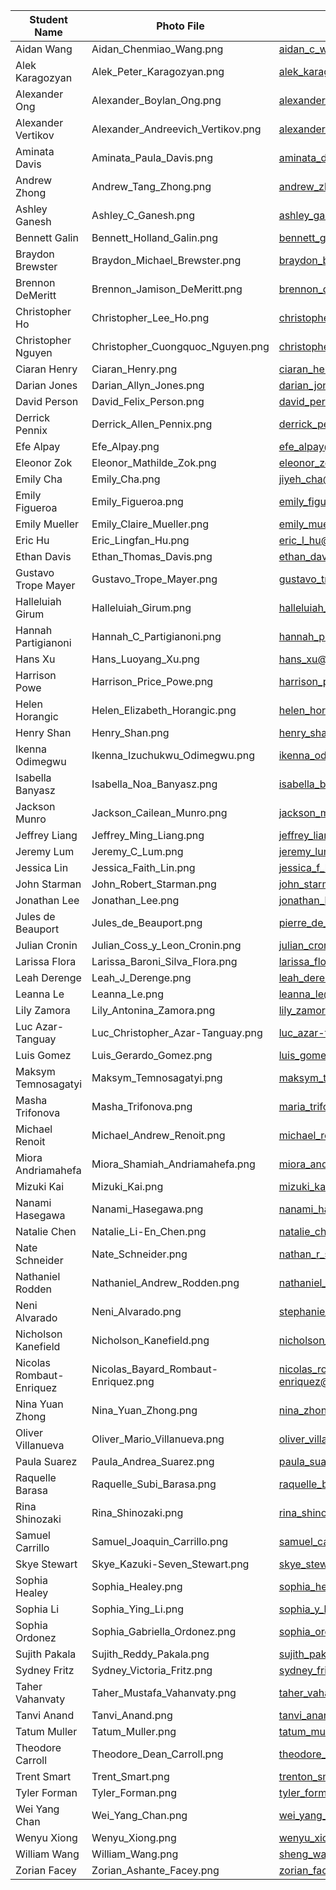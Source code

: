 | Student Name | Photo File | Email |
| --- | --- | --- |
| Aidan Wang | Aidan_Chenmiao_Wang.png | aidan_c_wang@brown.edu |
| Alek Karagozyan | Alek_Peter_Karagozyan.png | alek_karagozyan@brown.edu |
| Alexander Ong | Alexander_Boylan_Ong.png | alexander_ong@brown.edu |
| Alexander Vertikov | Alexander_Andreevich_Vertikov.png | alexander_vertikov@brown.edu |
| Aminata Davis | Aminata_Paula_Davis.png | aminata_davis@brown.edu |
| Andrew Zhong | Andrew_Tang_Zhong.png | andrew_zhong@brown.edu |
| Ashley Ganesh | Ashley_C_Ganesh.png | ashley_ganesh@brown.edu |
| Bennett Galin | Bennett_Holland_Galin.png | bennett_galin@brown.edu |
| Braydon Brewster | Braydon_Michael_Brewster.png | braydon_brewster@brown.edu |
| Brennon DeMeritt | Brennon_Jamison_DeMeritt.png | brennon_demeritt@brown.edu |
| Christopher Ho | Christopher_Lee_Ho.png | christopher_ho@brown.edu |
| Christopher Nguyen | Christopher_Cuongquoc_Nguyen.png | christopher_nguyen@brown.edu |
| Ciaran Henry | Ciaran_Henry.png | ciaran_henry@brown.edu |
| Darian Jones | Darian_Allyn_Jones.png | darian_jones@brown.edu |
| David Person | David_Felix_Person.png | david_person@brown.edu |
| Derrick Pennix | Derrick_Allen_Pennix.png | derrick_pennix@brown.edu |
| Efe Alpay | Efe_Alpay.png | efe_alpay@brown.edu |
| Eleonor Zok | Eleonor_Mathilde_Zok.png | eleonor_zok@brown.edu |
| Emily Cha | Emily_Cha.png | jiyeh_cha@brown.edu |
| Emily Figueroa | Emily_Figueroa.png | emily_figueroa@brown.edu |
| Emily Mueller | Emily_Claire_Mueller.png | emily_mueller@brown.edu |
| Eric Hu | Eric_Lingfan_Hu.png | eric_l_hu@brown.edu |
| Ethan Davis | Ethan_Thomas_Davis.png | ethan_davis@brown.edu |
| Gustavo Trope Mayer | Gustavo_Trope_Mayer.png | gustavo_trope_mayer@brown.edu |
| Halleluiah Girum | Halleluiah_Girum.png | halleluiah_girum@brown.edu |
| Hannah Partigianoni | Hannah_C_Partigianoni.png | hannah_partigianoni@brown.edu |
| Hans Xu | Hans_Luoyang_Xu.png | hans_xu@brown.edu |
| Harrison Powe | Harrison_Price_Powe.png | harrison_powe@brown.edu |
| Helen Horangic | Helen_Elizabeth_Horangic.png | helen_horangic@brown.edu |
| Henry Shan | Henry_Shan.png | henry_shan@brown.edu |
| Ikenna Odimegwu | Ikenna_Izuchukwu_Odimegwu.png | ikenna_odimegwu@brown.edu |
| Isabella Banyasz | Isabella_Noa_Banyasz.png | isabella_banyasz@brown.edu |
| Jackson Munro | Jackson_Cailean_Munro.png | jackson_munro@brown.edu |
| Jeffrey Liang | Jeffrey_Ming_Liang.png | jeffrey_liang@brown.edu |
| Jeremy Lum | Jeremy_C_Lum.png | jeremy_lum@brown.edu |
| Jessica Lin | Jessica_Faith_Lin.png | jessica_f_lin@brown.edu |
| John Starman | John_Robert_Starman.png | john_starman@brown.edu |
| Jonathan Lee | Jonathan_Lee.png | jonathan_lee4@brown.edu |
| Jules de Beauport | Jules_de_Beauport.png | pierre_de_beauport@brown.edu |
| Julian Cronin | Julian_Coss_y_Leon_Cronin.png | julian_cronin@brown.edu |
| Larissa Flora | Larissa_Baroni_Silva_Flora.png | larissa_flora@brown.edu |
| Leah Derenge | Leah_J_Derenge.png | leah_derenge@brown.edu |
| Leanna Le | Leanna_Le.png | leanna_le@brown.edu |
| Lily Zamora | Lily_Antonina_Zamora.png | lily_zamora@brown.edu |
| Luc Azar-Tanguay | Luc_Christopher_Azar-Tanguay.png | luc_azar-tanguay@brown.edu |
| Luis Gomez | Luis_Gerardo_Gomez.png | luis_gomez@brown.edu |
| Maksym Temnosagatyi | Maksym_Temnosagatyi.png | maksym_temnosagatyi@brown.edu |
| Masha Trifonova | Masha_Trifonova.png | maria_trifonova@brown.edu |
| Michael Renoit | Michael_Andrew_Renoit.png | michael_renoit@brown.edu |
| Miora Andriamahefa | Miora_Shamiah_Andriamahefa.png | miora_andriamahefa@brown.edu |
| Mizuki Kai | Mizuki_Kai.png | mizuki_kai@brown.edu |
| Nanami Hasegawa | Nanami_Hasegawa.png | nanami_hasegawa@brown.edu |
| Natalie Chen | Natalie_Li-En_Chen.png | natalie_chen@brown.edu |
| Nate Schneider | Nate_Schneider.png | nathan_r_schneider@brown.edu |
| Nathaniel Rodden | Nathaniel_Andrew_Rodden.png | nathaniel_rodden@brown.edu |
| Neni Alvarado | Neni_Alvarado.png | stephanie_y_alvarado@brown.edu |
| Nicholson Kanefield | Nicholson_Kanefield.png | nicholson_kanefield@brown.edu |
| Nicolas Rombaut-Enriquez | Nicolas_Bayard_Rombaut-Enriquez.png | nicolas_rombaut-enriquez@brown.edu |
| Nina Yuan Zhong | Nina_Yuan_Zhong.png | nina_zhong@brown.edu |
| Oliver Villanueva | Oliver_Mario_Villanueva.png | oliver_villanueva@brown.edu |
| Paula Suarez | Paula_Andrea_Suarez.png | paula_suarez@brown.edu |
| Raquelle Barasa | Raquelle_Subi_Barasa.png | raquelle_barasa@brown.edu |
| Rina Shinozaki | Rina_Shinozaki.png | rina_shinozaki@brown.edu |
| Samuel Carrillo | Samuel_Joaquin_Carrillo.png | samuel_carrillo@brown.edu |
| Skye Stewart | Skye_Kazuki-Seven_Stewart.png | skye_stewart@brown.edu |
| Sophia Healey | Sophia_Healey.png | sophia_healey@brown.edu |
| Sophia Li | Sophia_Ying_Li.png | sophia_y_li1@brown.edu |
| Sophia Ordonez | Sophia_Gabriella_Ordonez.png | sophia_ordonez@brown.edu |
| Sujith Pakala | Sujith_Reddy_Pakala.png | sujith_pakala@brown.edu |
| Sydney Fritz | Sydney_Victoria_Fritz.png | sydney_fritz@brown.edu |
| Taher Vahanvaty | Taher_Mustafa_Vahanvaty.png | taher_vahanvaty@brown.edu |
| Tanvi Anand | Tanvi_Anand.png | tanvi_anand@brown.edu |
| Tatum Muller | Tatum_Muller.png | tatum_muller@brown.edu |
| Theodore Carroll | Theodore_Dean_Carroll.png | theodore_carroll@brown.edu |
| Trent Smart | Trent_Smart.png | trenton_smart@brown.edu |
| Tyler Forman | Tyler_Forman.png | tyler_forman@brown.edu |
| Wei Yang Chan | Wei_Yang_Chan.png | wei_yang_chan@brown.edu |
| Wenyu Xiong | Wenyu_Xiong.png | wenyu_xiong@brown.edu |
| William Wang | William_Wang.png | sheng_wang@brown.edu |
| Zorian Facey | Zorian_Ashante_Facey.png | zorian_facey@brown.edu |